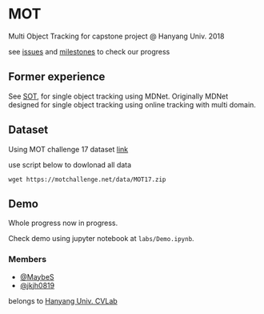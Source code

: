 # MOT

Multi Object Tracking for capstone project @ Hanyang Univ. 2018

see [issues](https://github.com/MaybeS/MOT/issues) and [milestones](https://github.com/MaybeS/MOT/milestones) to check our progress

## Former experience

See [SOT](https://github.com/MaybeS/Visual-Tracking), for single object tracking using MDNet.
Originally MDNet designed for single object tracking using online tracking with multi domain.

## Dataset

Using MOT challenge 17 dataset [link](https://motchallenge.net/data/MOT17/)

use script below to dowlonad all data

```
wget https://motchallenge.net/data/MOT17.zip
```

## Demo

Whole progress now in progress.

Check demo using jupyter notebook at `labs/Demo.ipynb`.

### Members

- [@MaybeS](https://github.com/MaybeS)
- [@jkjh0819](https://github.com/jkjh0819)

belongs to [Hanyang Univ. CVLab](http://cvlab.hanyang.ac.kr)
